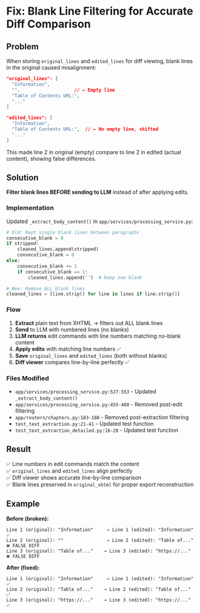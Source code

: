 # Fix: Blank Line Filtering for Accurate Diff Comparison

## Problem

When storing `original_lines` and `edited_lines` for diff viewing, blank lines in the original caused misalignment:

```json
"original_lines": [
  "Information",
  "",                    // ← Empty line
  "Table of Contents URL:",
  "..."
]

"edited_lines": [
  "Information",
  "Table of Contents URL:",  // ← No empty line, shifted
  "..."
]
```

This made line 2 in original (empty) compare to line 2 in edited (actual content), showing false differences.

## Solution

**Filter blank lines BEFORE sending to LLM** instead of after applying edits.

### Implementation

Updated `_extract_body_content()` in `app/services/processing_service.py`:

```python
# Old: Kept single blank lines between paragraphs
consecutive_blank = 0
if stripped:
    cleaned_lines.append(stripped)
    consecutive_blank = 0
else:
    consecutive_blank += 1
    if consecutive_blank == 1:
        cleaned_lines.append('')  # Keep one blank

# New: Remove ALL blank lines
cleaned_lines = [line.strip() for line in lines if line.strip()]
```

### Flow

1. **Extract** plain text from XHTML → filters out ALL blank lines
2. **Send** to LLM with numbered lines (no blanks)
3. **LLM returns** edit commands with line numbers matching no-blank content
4. **Apply edits** with matching line numbers ✅
5. **Save** `original_lines` and `edited_lines` (both without blanks)
6. **Diff viewer** compares line-by-line perfectly ✅

### Files Modified

- `app/services/processing_service.py:527-553` - Updated `_extract_body_content()`
- `app/services/processing_service.py:455-460` - Removed post-edit filtering
- `app/routers/chapters.py:183-188` - Removed post-extraction filtering
- `test_text_extraction.py:21-41` - Updated test function
- `test_text_extraction_detailed.py:16-28` - Updated test function

## Result

✅ Line numbers in edit commands match the content  
✅ `original_lines` and `edited_lines` align perfectly  
✅ Diff viewer shows accurate line-by-line comparison  
✅ Blank lines preserved in `original_xhtml` for proper export reconstruction

## Example

**Before (broken):**
```
Line 1 (original): "Information"     → Line 1 (edited): "Information"      ✅
Line 2 (original): ""                → Line 2 (edited): "Table of..."     ❌ FALSE DIFF
Line 3 (original): "Table of..."    → Line 3 (edited): "https://..."     ❌ FALSE DIFF
```

**After (fixed):**
```
Line 1 (original): "Information"     → Line 1 (edited): "Information"      ✅
Line 2 (original): "Table of..."    → Line 2 (edited): "Table of..."     ✅
Line 3 (original): "https://..."    → Line 3 (edited): "https://..."     ✅
```

